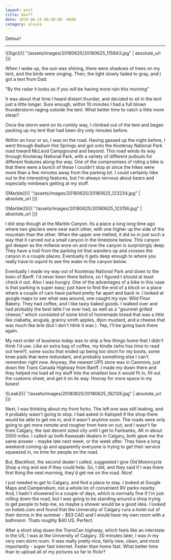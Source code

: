 ```yaml
---
layout: post
title: Banff
date: 2018-06-25 00:00:00 -0600
category: alaska
---
```


Detour!

---

![Sign]({{ "/assets/images/20180625/20180625_115843.jpg" | absolute_url }})

When I woke up, the sun was shining, there were shadows of trees on my tent, and the birds were singing. Then, the light slowly faded to gray, and I got a text from Dad:

"By the radar it looks as if you will be having more rain this morning"

It was about that time I heard distant thunder, and decided to sit in the tent just a little longer.  Sure enough, within 10 minutes I had a full blown thunderstorm raging outside the tent.  What better time to catch a little more sleep?

Once the storm went on its rumbly way, I climbed out of the tent and began packing up my tent that had been dry only minutes before.  

Within an hour or so, I was on the road.  Having gassed up the night before, I went through Radium Hot Springs and got onto the Kootenay National Park road toward McLeod Campground and beyond.  This road winds its way through Kootenay National Park, with a variety of different pullouts for different features along the way.  One of the compromises of riding a bike is that there were a bunch of these I couldn't stop at since the hikes were more than a few minutes away from the parking lot.  I could certainly hike out to the interesting features, but I'm always nervous about bears and especially minibears getting at my stuff.



![Marble]({{ "/assets/images/20180625/20180625_123234.jpg" | absolute_url }})

![Marble2]({{ "/assets/images/20180625/20180625_123156.jpg" | absolute_url }})

I did stop though at the Marble Canyon.  Its a place a long long time ago where two glaciers were near each other, with one higher up the side of the mountain than the other.  When the upper one melted, it did so in just such a way that it carved out a small canyon in the limestone below.  This canyon got deeper as the millenia wore on and now the canyon is surprisingly deep.  They have a trail from the parking lot that wanders up and crosses the canyon in a couple places.  Eventually it gets deep enough to where you really have to squint to see the water in the canyon below.

Eventually I made my way out of Kootenay National Park and down to the town of Banff.  I'd never been there before, so I figured I should at least check it out.  Also I was hungry.  One of the advantages of a bike in this case is that parking is super easy; just have to find the end of a block or a place where a couple of cars have parked pretty far apart and back in.  I looked at google maps to see what was around, one caught my eye:  Wild Flour Bakery.  They had coffee, and I like tasty baked goods.  I walked over and had probably the best latte I've ever had, as well as a "gourmet grilled cheese," which consisted of some kind of homemade bread that was a little like ciabatta, arugula, granny smith apples, dijon mustard, and a cheese that was much like brie (but I don't htink it was ).  Yep, I'll be going back there again.

My next order of business today was to ship a few things home that I didn't think I'd use.  Like an extra bag of coffee, my kindle (who has time to read out here?), some socks that ended up being too short for my boots, some knee pads that were redundant, and probably something else I can't remember right now.  Anyway, the nearest UPS store was in Canmore, just down the Trans Canada Highway from Banff.  I made my down there and they helped me load all my stuff into the smallest box it would fit in, fill out the customs sheet, and get it on its way.  Hooray for more space in my boxes!


![Leak]({{ "/assets/images/20180625/20180625_182126.jpg" | absolute_url }})

Next, I was thinking about my front forks.  The left one was still leaking, and it probably wasn't going to stop.  I had asked in Kalispell if the shop there would be able to get me in, and it wasn't anytime soon.  The roads were only going to get more remote and rougher from here on out, and I wasn't far from Calgary, the last decent sized city until I get to Fairbanks, AK in about 2000 miles.  I called up both Kawasaki dealers in Calgary, both gave me the same answer - maybe late next week, or the week after.  They have a long weekend coming up and apparently everyone is trying to get their service squeezed in, no time for people on the road.

But, Blackfoot, the second dealer I called, suggested I give Old Motorcycle Shop a ring and see if they could help.  So, I did, and they said if I was there first thing the next morning, they'd get me on the road.  Nice!  

I just needed to get to Calgary, and find a place to stay.  I looked at Google Maps and Campendium, not a whole lot of convenient RV parks nearby.  And, I hadn't showered in a couple of days, which is normally fine if I'm just rolling down the road, but I was going to be standing around a shop trying to get people to help me, so maybe a shower would be a good idea.  I looked on hotels.com and found that the University of Calgary runs a hotel out of their dorms in the summer - $53 CAD and I would have my own room with a bathroom.  Thats roughly $40 US.  Perfect.

After a short slog down the TransCan highway, which feels like an interstate in the US, I was at the University of Calgary.  30 minutes later, I was in my very own dorm room.  It was really pretty nice, fairly new, clean, and most importantly - super fast internet.  Faster than home fast.  What better time than to upload all of my pictures so far to flickr?
